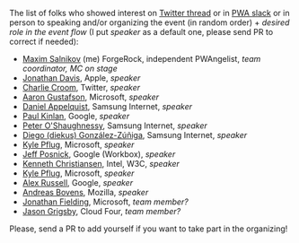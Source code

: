 The list of folks who showed interest on [Twitter thread](https://twitter.com/webmaxru/status/994448217159880704) or in [PWA slack](https://bit.ly/go-pwa-slack) or in person to speaking and/or organizing the event (in random order) + _desired role in the event flow_ (I put _speaker_ as a default one, please send PR to correct if needed):

- [Maxim Salnikov](https://twitter.com/webmaxru/) (me) ForgeRock, independent PWAngelist, _team coordinator, MC on stage_
- [Jonathan Davis](https://twitter.com/jonathandavis), Apple, _speaker_
- [Charlie Croom](https://twitter.com/CharlieCroom), Twitter, _speaker_
- [Aaron Gustafson](https://twitter.com/AaronGustafson), Microsoft, _speaker_
- [Daniel Appelquist](https://twitter.com/torgo), Samsung Internet, _speaker_
- [Paul Kinlan](https://twitter.com/Paul_Kinlan), Google, _speaker_
- [Peter O'Shaughnessy](https://twitter.com/poshaughnessy), Samsung Internet, _speaker_
- [Diego (diekus) González-Zúñiga](https://twitter.com/diekus), Samsung Internet, _speaker_
- [Kyle Pflug](https://twitter.com/kylealden), Microsoft, _speaker_
- [Jeff Posnick](https://twitter.com/jeffposnick), Google (Workbox), _speaker_
- [Kenneth Christiansen](https://twitter.com/kennethrohde), Intel, W3C, _speaker_
- [Kyle Pflug](https://twitter.com/kylealden), Microsoft, _speaker_
- [Alex Russell](https://twitter.com/slightlylate), Google, _speaker_
- [Andreas Bovens](https://twitter.com/andreasbovens), Mozilla, _speaker_
- [Jonathan Fielding](https://twitter.com/JonthanFielding), Microsoft, _team member?_
- [Jason Grigsby](https://twitter.com/grigs), Cloud Four, _team member?_

Please, send a PR to add yourself if you want to take part in the organizing!





